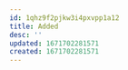 ```yaml
---
id: 1qhz9f2pjkw3i4pxvpp1a12
title: Added
desc: ''
updated: 1671702281571
created: 1671702281571
---
```

